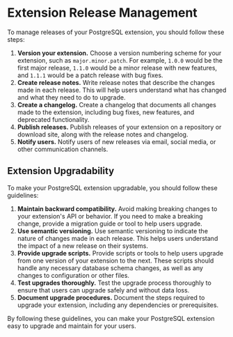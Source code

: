 # Extension Release Management

To manage releases of your PostgreSQL extension, you should follow these steps:

1. **Version your extension.** Choose a version numbering scheme for your extension, such as `major.minor.patch`. For example, `1.0.0` would be the first major release, `1.1.0` would be a minor release with new features, and `1.1.1` would be a patch release with bug fixes.
2. **Create release notes.** Write release notes that describe the changes made in each release. This will help users understand what has changed and what they need to do to upgrade.
3. **Create a changelog.** Create a changelog that documents all changes made to the extension, including bug fixes, new features, and deprecated functionality.
4. **Publish releases.** Publish releases of your extension on a repository or download site, along with the release notes and changelog.
5. **Notify users.** Notify users of new releases via email, social media, or other communication channels.

## Extension Upgradability

To make your PostgreSQL extension upgradable, you should follow these guidelines:

1. **Maintain backward compatibility.** Avoid making breaking changes to your extension's API or behavior. If you need to make a breaking change, provide a migration guide or tool to help users upgrade.
2. **Use semantic versioning.** Use semantic versioning to indicate the nature of changes made in each release. This helps users understand the impact of a new release on their systems.
3. **Provide upgrade scripts.** Provide scripts or tools to help users upgrade from one version of your extension to the next. These scripts should handle any necessary database schema changes, as well as any changes to configuration or other files.
4. **Test upgrades thoroughly.** Test the upgrade process thoroughly to ensure that users can upgrade safely and without data loss.
5. **Document upgrade procedures.** Document the steps required to upgrade your extension, including any dependencies or prerequisites.

By following these guidelines, you can make your PostgreSQL extension easy to upgrade and maintain for your users.

